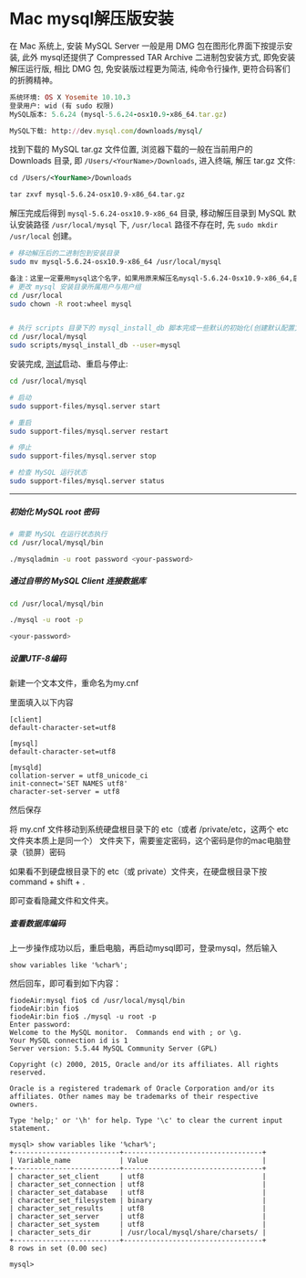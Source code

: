 # Mac mysql解压版安装

在 Mac 系统上, 安装 MySQL Server 一般是用 DMG 包在图形化界面下按提示安装, 此外 mysql还提供了 Compressed TAR Archive 二进制包安装方式, 即免安装解压运行版, 相比 DMG 包, 免安装版过程更为简洁, 纯命令行操作, 更符合码客们的折腾精神。

```ruby
系统环境: OS X Yosemite 10.10.3
登录用户: wid (有 sudo 权限)
MySQL版本: 5.6.24 (mysql-5.6.24-osx10.9-x86_64.tar.gz)

MySQL下载: http://dev.mysql.com/downloads/mysql/
```

找到下载的 MySQL tar.gz 文件位置, 浏览器下载的一般在当前用户的 Downloads 目录, 即 `/Users/<YourName>/Downloads`, 进入终端, 解压 tar.gz 文件:

```xml
cd /Users/<YourName>/Downloads

tar zxvf mysql-5.6.24-osx10.9-x86_64.tar.gz
```

解压完成后得到 `mysql-5.6.24-osx10.9-x86_64` 目录, 移动解压目录到 MySQL 默认安装路径 `/usr/local/mysql` 下, `/usr/local` 路径不存在时, 先 `sudo mkdir /usr/local` 创建。

```bash
# 移动解压后的二进制包到安装目录
sudo mv mysql-5.6.24-osx10.9-x86_64 /usr/local/mysql

备注：这里一定要用mysql这个名字，如果用原来解压名mysql-5.6.24-0sx10.9-x86_64,启动的时候会报找不到/usr/local/mysql目录，我开始就在这里犯了一个小错。。
# 更改 mysql 安装目录所属用户与用户组
cd /usr/local
sudo chown -R root:wheel mysql


# 执行 scripts 目录下的 mysql_install_db 脚本完成一些默认的初始化(创建默认配置文件、授权表等)
cd /usr/local/mysql
sudo scripts/mysql_install_db --user=mysql
```

安装完成, [测试](http://lib.csdn.net/base/softwaretest)启动、重启与停止:

```bash
cd /usr/local/mysql

# 启动
sudo support-files/mysql.server start

# 重启
sudo support-files/mysql.server restart

# 停止
sudo support-files/mysql.server stop

# 检查 MySQL 运行状态
sudo support-files/mysql.server status
```

------

##### 初始化 MySQL root 密码

```bash
# 需要 MySQL 在运行状态执行
cd /usr/local/mysql/bin

./mysqladmin -u root password <your-password>
```

##### 通过自带的 MySQL Client 连接数据库

```bash
cd /usr/local/mysql/bin

./mysql -u root -p

<your-password>
```



##### 设置UTF-8编码

新建一个文本文件，重命名为my.cnf

里面填入以下内容

```
[client]
default-character-set=utf8
 
[mysql]
default-character-set=utf8
 
[mysqld]
collation-server = utf8_unicode_ci
init-connect='SET NAMES utf8'
character-set-server = utf8
```

然后保存

将 my.cnf 文件移动到系统硬盘根目录下的 etc（或者 /private/etc，这两个 etc 文件夹本质上是同一个） 文件夹下，需要鉴定密码，这个密码是你的mac电脑登录（锁屏）密码

如果看不到硬盘根目录下的 etc（或 private）文件夹，在硬盘根目录下按 command + shift + .

即可查看隐藏文件和文件夹。



##### 查看数据库编码

上一步操作成功以后，重启电脑，再启动mysql即可，登录mysql，然后输入

```
show variables like '%char%';
```

然后回车，即可看到如下内容：

```
fiodeAir:mysql fio$ cd /usr/local/mysql/bin
fiodeAir:bin fio$ 
fiodeAir:bin fio$ ./mysql -u root -p
Enter password: 
Welcome to the MySQL monitor.  Commands end with ; or \g.
Your MySQL connection id is 1
Server version: 5.5.44 MySQL Community Server (GPL)

Copyright (c) 2000, 2015, Oracle and/or its affiliates. All rights reserved.

Oracle is a registered trademark of Oracle Corporation and/or its
affiliates. Other names may be trademarks of their respective
owners.

Type 'help;' or '\h' for help. Type '\c' to clear the current input statement.

mysql> show variables like '%char%';
+--------------------------+----------------------------------+
| Variable_name            | Value                            |
+--------------------------+----------------------------------+
| character_set_client     | utf8                             |
| character_set_connection | utf8                             |
| character_set_database   | utf8                             |
| character_set_filesystem | binary                           |
| character_set_results    | utf8                             |
| character_set_server     | utf8                             |
| character_set_system     | utf8                             |
| character_sets_dir       | /usr/local/mysql/share/charsets/ |
+--------------------------+----------------------------------+
8 rows in set (0.00 sec)

mysql> 
```



